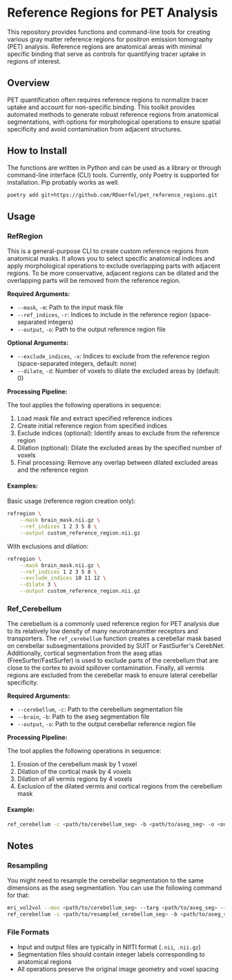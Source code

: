 # Reference Regions for PET Analysis

This repository provides functions and command-line tools for creating various gray matter reference regions for positron emission tomography (PET) analysis. Reference regions are anatomical areas with minimal specific binding that serve as controls for quantifying tracer uptake in regions of interest.

## Overview

PET quantification often requires reference regions to normalize tracer uptake and account for non-specific binding. This toolkit provides automated methods to generate robust reference regions from anatomical segmentations, with options for morphological operations to ensure spatial specificity and avoid contamination from adjacent structures.

## How to Install

The functions are written in Python and can be used as a library or through command-line interface (CLI) tools. Currently, only Poetry is supported for installation. Pip probably works as well.

```bash
poetry add git+https://github.com/RDoerfel/pet_reference_regions.git
```

## Usage

### RefRegion

This is a general-purpose CLI to create custom reference regions from anatomical masks. It allows you to select specific anatomical indices and apply morphological operations to exclude overlapping parts with adjacent regions. To be more conservative, adjacent regions can be dilated and the overlapping parts will be removed from the reference region.

**Required Arguments:**

- `--mask`, `-m`: Path to the input mask file
- `--ref_indices`, `-r`: Indices to include in the reference region (space-separated integers)
- `--output`, `-o`: Path to the output reference region file

**Optional Arguments:**

- `--exclude_indices`, `-x`: Indices to exclude from the reference region (space-separated integers, default: none)
- `--dilate`, `-d`: Number of voxels to dilate the excluded areas by (default: 0)

**Processing Pipeline:**

The tool applies the following operations in sequence:

1. Load mask file and extract specified reference indices
2. Create initial reference region from specified indices
3. Exclude indices (optional): Identify areas to exclude from the reference region
4. Dilation (optional): Dilate the excluded areas by the specified number of voxels
5. Final processing: Remove any overlap between dilated excluded areas and the reference region

#### Examples:

Basic usage (reference region creation only):
```bash
refregion \
    --mask brain_mask.nii.gz \
    --ref_indices 1 2 3 5 8 \
    --output custom_reference_region.nii.gz
```

With exclusions and dilation:
```bash
refregion \
    --mask brain_mask.nii.gz \
    --ref_indices 1 2 3 5 8 \
    --exclude_indices 10 11 12 \
    --dilate 3 \
    --output custom_reference_region.nii.gz
```

### Ref_Cerebellum

The cerebellum is a commonly used reference region for PET analysis due to its relatively low density of many neurotransmitter receptors and transporters. The `ref_cerebellum` function creates a cerebellar mask based on cerebellar subsegmentations provided by SUIT or FastSurfer's CerebNet. Additionally, cortical segmentation from the aseg atlas (FreeSurfer/FastSurfer) is used to exclude parts of the cerebellum that are close to the cortex to avoid spillover contamination. Finally, all vermis regions are excluded from the cerebellar mask to ensure lateral cerebellar specificity.

**Required Arguments:**

- `--cerebellum`, `-c`: Path to the cerebellum segmentation file
- `--brain`, `-b`: Path to the aseg segmentation file  
- `--output`, `-o`: Path to the output cerebellar reference region file

**Processing Pipeline:**

The tool applies the following operations in sequence:

1. Erosion of the cerebellum mask by 1 voxel
2. Dilation of the cortical mask by 4 voxels
3. Dilation of all vermis regions by 4 voxels
4. Exclusion of the dilated vermis and cortical regions from the cerebellum mask

#### Example:

```bash
ref_cerebellum -c <path/to/cerebellum_seg> -b <path/to/aseg_seg> -o <output_path>
```

## Notes

### Resampling
You might need to resample the cerebellar segmentation to the same dimensions as the aseg segmentation. You can use the following command for that:

```bash
mri_vol2vol --mov <path/to/cerebellum_seg> --targ <path/to/aseg_seg> --regheader --o <path/to/resampled_cerebellum_seg> --interp nearest
ref_cerebellum -c <path/to/resampled_cerebellum_seg> -b <path/to/aseg_seg> -o <path/to/refregion>
```

### File Formats

- Input and output files are typically in NIfTI format (`.nii`, `.nii.gz`)
- Segmentation files should contain integer labels corresponding to anatomical regions
- All operations preserve the original image geometry and voxel spacing